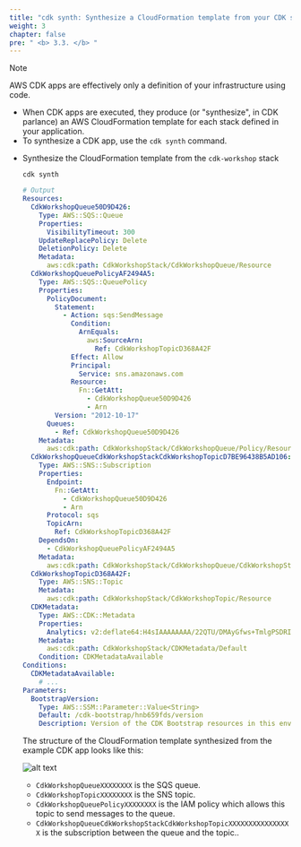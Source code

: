 ```yaml
---
title: "cdk synth: Synthesize a CloudFormation template from your CDK stack"
weight: 3
chapter: false
pre: " <b> 3.3. </b> "
---
```


> [!NOTE]
> AWS CDK apps are effectively only a definition of your infrastructure using code.
>
> - When CDK apps are executed, they produce (or "synthesize", in CDK parlance) an AWS CloudFormation template for each stack defined in your application.
> - To synthesize a CDK app, use the `cdk synth` command.

- Synthesize the CloudFormation template from the `cdk-workshop` stack

  ```shell
  cdk synth
  ```

  ```yaml
  # Output
  Resources:
    CdkWorkshopQueue50D9D426:
      Type: AWS::SQS::Queue
      Properties:
        VisibilityTimeout: 300
      UpdateReplacePolicy: Delete
      DeletionPolicy: Delete
      Metadata:
        aws:cdk:path: CdkWorkshopStack/CdkWorkshopQueue/Resource
    CdkWorkshopQueuePolicyAF2494A5:
      Type: AWS::SQS::QueuePolicy
      Properties:
        PolicyDocument:
          Statement:
            - Action: sqs:SendMessage
              Condition:
                ArnEquals:
                  aws:SourceArn:
                    Ref: CdkWorkshopTopicD368A42F
              Effect: Allow
              Principal:
                Service: sns.amazonaws.com
              Resource:
                Fn::GetAtt:
                  - CdkWorkshopQueue50D9D426
                  - Arn
          Version: "2012-10-17"
        Queues:
          - Ref: CdkWorkshopQueue50D9D426
      Metadata:
        aws:cdk:path: CdkWorkshopStack/CdkWorkshopQueue/Policy/Resource
    CdkWorkshopQueueCdkWorkshopStackCdkWorkshopTopicD7BE96438B5AD106:
      Type: AWS::SNS::Subscription
      Properties:
        Endpoint:
          Fn::GetAtt:
            - CdkWorkshopQueue50D9D426
            - Arn
        Protocol: sqs
        TopicArn:
          Ref: CdkWorkshopTopicD368A42F
      DependsOn:
        - CdkWorkshopQueuePolicyAF2494A5
      Metadata:
        aws:cdk:path: CdkWorkshopStack/CdkWorkshopQueue/CdkWorkshopStackCdkWorkshopTopicD7BE9643/Resource
    CdkWorkshopTopicD368A42F:
      Type: AWS::SNS::Topic
      Metadata:
        aws:cdk:path: CdkWorkshopStack/CdkWorkshopTopic/Resource
    CDKMetadata:
      Type: AWS::CDK::Metadata
      Properties:
        Analytics: v2:deflate64:H4sIAAAAAAAA/22QTU/DMAyGfws+TmlgPSDRI+wIErBJHKoJpY03vGVJG6etqqj/HfUDqQcusV77if3aqdw+PcqHO9VxUuprYqiQcR9UeRWq4+/INcv40WCDeYSWmAoyFPoD3dA1ATLYwHAULyc7MWJ6352hss8j1KNiyHLYwHGFzcAg2LKM+6bg0lMVyNk8QnAVlVNfAWh15ciGRVbeBVc6AxlwzSDAq+4NmdUZd2ioRd8v5IlMQD+P+Sf1ReFn+fjs9B/h8UzOLkKj0q8YAvrJ8WrRtV9xGN1O642lSQ3DIKzTKC9836ap3I7nvTBR4hsb6Ibyc46/LeCGIXsBAAA=
      Metadata:
        aws:cdk:path: CdkWorkshopStack/CDKMetadata/Default
      Condition: CDKMetadataAvailable
  Conditions:
    CDKMetadataAvailable:
      # ...
  Parameters:
    BootstrapVersion:
      Type: AWS::SSM::Parameter::Value<String>
      Default: /cdk-bootstrap/hnb659fds/version
      Description: Version of the CDK Bootstrap resources in this environment, automatically retrieved from SSM Parameter Store. [cdk:skip]
  ```

  The structure of the CloudFormation template synthesized from the example CDK app looks like this:

  ![alt text](/images/workshop-4/cdk--synth--structure.png)

  - `CdkWorkshopQueueXXXXXXXX` is the SQS queue.
  - `CdkWorkshopTopicXXXXXXXX` is the SNS topic.
  - `CdkWorkshopQueuePolicyXXXXXXXX` is the IAM policy which allows this topic to send messages to the queue.
  - `CdkWorkshopQueueCdkWorkshopStackCdkWorkshopTopicXXXXXXXXXXXXXXXX` is the subscription between the queue and the topic..
